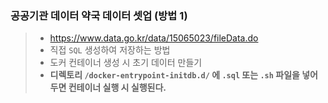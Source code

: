 ### 공공기관 데이터 약국 데이터 셋업 (방법 1)
> - https://www.data.go.kr/data/15065023/fileData.do
> - 직접 `SQL` 생성하여 저장하는 방법
> - 도커 컨테이너 생성 시 초기 데이터 만들기
> - <b>디렉토리 `/docker-entrypoint-initdb.d/` 에 `.sql` 또는 `.sh` 파일을 넣어두면 컨테이너 실행 시 실행된다.</b>